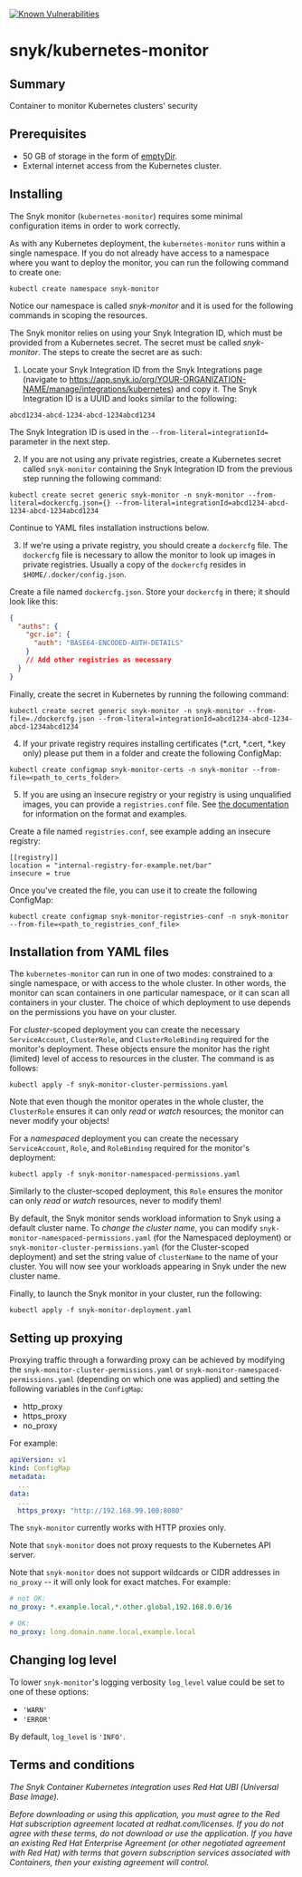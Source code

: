 
[![Known Vulnerabilities](https://snyk.io/test/github/snyk/kubernetes-monitor/badge.svg)](https://snyk.io/test/github/snyk/kubernetes-monitor)

# snyk/kubernetes-monitor #

## Summary ##

Container to monitor Kubernetes clusters' security

## Prerequisites ##

* 50 GB of storage in the form of [emptyDir](https://kubernetes.io/docs/concepts/storage/volumes/#emptydir).
* External internet access from the Kubernetes cluster.

## Installing ##

The Snyk monitor (`kubernetes-monitor`) requires some minimal configuration items in order to work correctly.

As with any Kubernetes deployment, the `kubernetes-monitor` runs within a single namespace.
If you do not already have access to a namespace where you want to deploy the monitor, you can run the following command to create one:
```shell
kubectl create namespace snyk-monitor
```
Notice our namespace is called _snyk-monitor_ and it is used for the following commands in scoping the resources.


The Snyk monitor relies on using your Snyk Integration ID, which must be provided from a Kubernetes secret. The secret must be called _snyk-monitor_. The steps to create the secret are as such:

1. Locate your Snyk Integration ID from the Snyk Integrations page (navigate to https://app.snyk.io/org/YOUR-ORGANIZATION-NAME/manage/integrations/kubernetes) and copy it.
The Snyk Integration ID is a UUID and looks similar to the following:
```
abcd1234-abcd-1234-abcd-1234abcd1234
```
The Snyk Integration ID is used in the `--from-literal=integrationId=` parameter in the next step.

2. If you are not using any private registries, create a Kubernetes secret called `snyk-monitor` containing the Snyk Integration ID from the previous step running the following command:
 ```shell
 kubectl create secret generic snyk-monitor -n snyk-monitor --from-literal=dockercfg.json={} --from-literal=integrationId=abcd1234-abcd-1234-abcd-1234abcd1234
 ```
 Continue to YAML files installation instructions below.

3. If we're using a private registry, you should create a `dockercfg` file. The `dockercfg` file is necessary to allow the monitor to look up images in private registries. Usually a copy of the `dockercfg` resides in `$HOME/.docker/config.json`.

Create a file named `dockercfg.json`. Store your `dockercfg` in there; it should look like this:

```json
{
  "auths": {
    "gcr.io": {
      "auth": "BASE64-ENCODED-AUTH-DETAILS"
    }
    // Add other registries as necessary
  }
}
```
Finally, create the secret in Kubernetes by running the following command:
```shell
kubectl create secret generic snyk-monitor -n snyk-monitor --from-file=./dockercfg.json --from-literal=integrationId=abcd1234-abcd-1234-abcd-1234abcd1234
```

4. If your private registry requires installing certificates (*.crt, *.cert, *.key only) please put them in a folder and create the following ConfigMap:
```shell
kubectl create configmap snyk-monitor-certs -n snyk-monitor --from-file=<path_to_certs_folder>
```

5. If you are using an insecure registry or your registry is using unqualified images, you can provide a `registries.conf` file. See [the documentation](https://github.com/containers/image/blob/master/docs/containers-registries.conf.5.md) for information on the format and examples.

Create a file named `registries.conf`, see example adding an insecure registry: 

```
[[registry]]
location = "internal-registry-for-example.net/bar"
insecure = true
```

Once you've created the file, you can use it to create the following ConfigMap:
```shell
kubectl create configmap snyk-monitor-registries-conf -n snyk-monitor --from-file=<path_to_registries_conf_file>
```

## Installation from YAML files ##

The `kubernetes-monitor` can run in one of two modes: constrained to a single namespace, or with access to the whole cluster.
In other words, the monitor can scan containers in one particular namespace, or it can scan all containers in your cluster.
The choice of which deployment to use depends on the permissions you have on your cluster.

For _cluster_-scoped deployment you can create the necessary `ServiceAccount`, `ClusterRole`, and `ClusterRoleBinding` required for the monitor's deployment.
These objects ensure the monitor has the right (limited) level of access to resources in the cluster. The command is as follows:
```shell
kubectl apply -f snyk-monitor-cluster-permissions.yaml
```
Note that even though the monitor operates in the whole cluster, the `ClusterRole` ensures it can only _read_ or _watch_ resources; the monitor can never modify your objects!

For a _namespaced_ deployment you can create the necessary `ServiceAccount`, `Role`, and `RoleBinding` required for the monitor's deployment:
```shell
kubectl apply -f snyk-monitor-namespaced-permissions.yaml
```
Similarly to the cluster-scoped deployment, this `Role` ensures the monitor can only _read_ or _watch_ resources, never to modify them!

By default, the Snyk monitor sends workload information to Snyk using a default cluster name.
To _change the cluster name_, you can modify `snyk-monitor-namespaced-permissions.yaml` (for the Namespaced deployment) or `snyk-monitor-cluster-permissions.yaml` (for the Cluster-scoped deployment) and set the string value of `clusterName` to the name of your cluster. You will now see your workloads appearing in Snyk under the new cluster name.


Finally, to launch the Snyk monitor in your cluster, run the following:
```shell
kubectl apply -f snyk-monitor-deployment.yaml
```

## Setting up proxying ##

Proxying traffic through a forwarding proxy can be achieved by modifying the `snyk-monitor-cluster-permissions.yaml` or `snyk-monitor-namespaced-permissions.yaml` (depending on which one was applied) and setting the following variables in the `ConfigMap`:

* http_proxy
* https_proxy
* no_proxy

For example:

```yaml
apiVersion: v1
kind: ConfigMap
metadata:
  ...
data:
  ...
  https_proxy: "http://192.168.99.100:8080"
```

The `snyk-monitor` currently works with HTTP proxies only.

Note that `snyk-monitor` does not proxy requests to the Kubernetes API server.

Note that `snyk-monitor` does not support wildcards or CIDR addresses in `no_proxy` -- it will only look for exact matches. For example:

```yaml
# not OK:
no_proxy: *.example.local,*.other.global,192.168.0.0/16

# OK:
no_proxy: long.domain.name.local,example.local
```

## Changing log level ##

To lower `snyk-monitor`'s logging verbosity `log_level` value could be set to one of these options:
* `'WARN'`
* `'ERROR'`

By default, `log_level` is `'INFO'`.

## Terms and conditions ##

*The Snyk Container Kubernetes integration uses Red Hat UBI (Universal Base Image).*

*Before downloading or using this application, you must agree to the Red Hat subscription agreement located at redhat.com/licenses. If you do not agree with these terms, do not download or use the application. If you have an existing Red Hat Enterprise Agreement (or other negotiated agreement with Red Hat) with terms that govern subscription services associated with Containers, then your existing agreement will control.*
